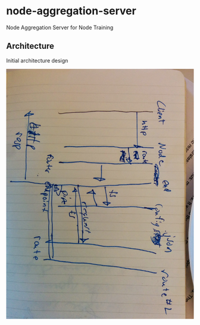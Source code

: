 node-aggregation-server
=======================

Node Aggregation Server for Node Training

## Architecture

Initial architecture design

![Achitecture drawing](doc/architecture.jpg)
